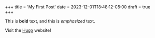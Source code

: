 +++
title = 'My First Post'
date = 2023-12-01T18:48:12-05:00
draft = true
+++

This is **bold** text, and this is *emphasized* text.

Visit the [Hugo](https://gohugo.io) website!
